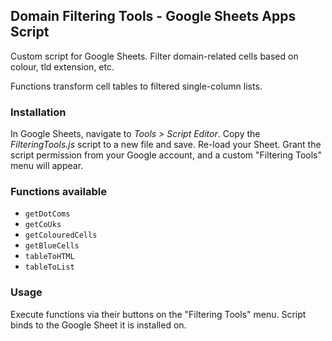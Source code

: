 ## Domain Filtering Tools  - Google Sheets Apps Script
 
Custom script for Google Sheets. Filter domain-related cells based on colour, tld extension, etc.

Functions transform cell tables to filtered single-column lists. 

### Installation

In Google Sheets, navigate to *Tools > Script Editor*. Copy the *FilteringTools.js* script to a new file and save. 
Re-load your Sheet. Grant the script permission from your Google account, and a custom "Filtering Tools" menu will appear.

### Functions available

- `getDotComs`
- `getCoUks`
- `getColouredCells`
- `getBlueCells`
- `tableToHTML`
- `tableToList`

### Usage 

Execute functions via their buttons on the "Filtering Tools" menu. Script binds to the Google Sheet it is installed on.
